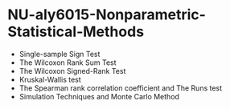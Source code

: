 # NU-aly6015-Nonparametric-Statistical-Methods

- Single-sample Sign Test
-  The Wilcoxon Rank Sum Test
-  The Wilcoxon Signed-Rank Test
-  Kruskal-Wallis test
-  The Spearman rank correlation coefficient and The Runs test
-  Simulation Techniques and Monte Carlo Method
